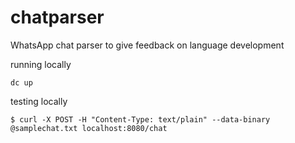 # chatparser
WhatsApp chat parser to give feedback on language development

running locally
```
dc up
```

testing locally
```
$ curl -X POST -H "Content-Type: text/plain" --data-binary @samplechat.txt localhost:8080/chat
```
